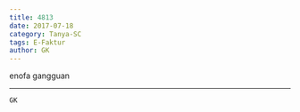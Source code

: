 ```yaml
---
title: 4813
date: 2017-07-18
category: Tanya-SC
tags: E-Faktur
author: GK
---
```


enofa gangguan

---



`GK`
